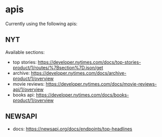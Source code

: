 # apis

Currently using the following apis:

## NYT

Available sections:

- top stories: https://developer.nytimes.com/docs/top-stories-product/1/routes/%7Bsection%7D.json/get
- archive: https://developer.nytimes.com/docs/archive-product/1/overview
- movie reviews: https://developer.nytimes.com/docs/movie-reviews-api/1/overview
- books api: https://developer.nytimes.com/docs/books-product/1/overview

## NEWSAPI

- docs: https://newsapi.org/docs/endpoints/top-headlines
